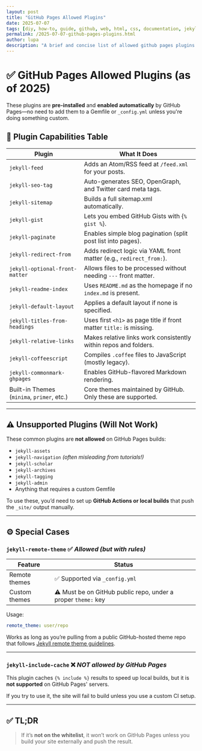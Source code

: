 ```yaml
---
layout: post
title: "GitHub Pages Allowed Plugins"
date: 2025-07-07
tags: [diy, how-to, guide, github, web, html, css, documentation, jekyll]
permalink: /2025-07-07-github-pages-plugins.html
author: lupa
description: "A brief and concise list of allowed github pages plugins and what they do including custom themes"
---
```



# ✅ GitHub Pages Allowed Plugins (as of 2025)

These plugins are **pre-installed** and **enabled automatically** by GitHub Pages—no need to add them to a Gemfile or `_config.yml` unless you're doing something custom.

## 🧩 Plugin Capabilities Table

| Plugin                     | What It Does                                                                 |
|----------------------------|------------------------------------------------------------------------------|
| `jekyll-feed`              | Adds an Atom/RSS feed at `/feed.xml` for your posts.                        |
| `jekyll-seo-tag`           | Auto-generates SEO, OpenGraph, and Twitter card meta tags.                  |
| `jekyll-sitemap`           | Builds a full sitemap.xml automatically.                                    |
| `jekyll-gist`              | Lets you embed GitHub Gists with &#123;`% gist %`&#125;.                              |
| `jekyll-paginate`          | Enables simple blog pagination (split post list into pages).                |
| `jekyll-redirect-from`     | Adds redirect logic via YAML front matter (e.g., `redirect_from:`).         |
| `jekyll-optional-front-matter` | Allows files to be processed without needing `---` front matter.       |
| `jekyll-readme-index`      | Uses `README.md` as the homepage if no `index.md` is present.               |
| `jekyll-default-layout`    | Applies a default layout if none is specified.                              |
| `jekyll-titles-from-headings` | Uses first `<h1>` as page title if front matter `title:` is missing.    |
| `jekyll-relative-links`    | Makes relative links work consistently within repos and folders.            |
| `jekyll-coffeescript`      | Compiles `.coffee` files to JavaScript (mostly legacy).                     |
| `jekyll-commonmark-ghpages`| Enables GitHub-flavored Markdown rendering.                                |
| Built-in Themes (`minima`, `primer`, etc.) | Core themes maintained by GitHub. Only these are supported.  |

---

## ⚠️ Unsupported Plugins (Will Not Work)

These common plugins are **not allowed** on GitHub Pages builds:

- `jekyll-assets`
- `jekyll-navigation` *(often misleading from tutorials!)*
- `jekyll-scholar`
- `jekyll-archives`
- `jekyll-tagging`
- `jekyll-admin`
- Anything that requires a custom Gemfile

To use these, you’d need to set up **GitHub Actions or local builds** that push the `_site/` output manually.

---

## ⚙️ Special Cases

### `jekyll-remote-theme` ✅ *Allowed (but with rules)*

| Feature | Status |
|---------|--------|
| Remote themes | ✅ Supported via `_config.yml` |
| Custom themes | ⚠️ Must be on GitHub public repo, under a proper `theme:` key |

Usage:

```yaml
remote_theme: user/repo
```

Works as long as you’re pulling from a public GitHub-hosted theme repo that follows [Jekyll remote theme guidelines](https://github.com/benbalter/jekyll-remote-theme).

---

### `jekyll-include-cache` ❌ *NOT allowed by GitHub Pages*

This plugin caches `{% include %}` results to speed up local builds, but it is **not supported** on GitHub Pages' servers.

If you try to use it, the site will fail to build unless you use a custom CI setup.

---

## ✅ TL;DR

> If it’s **not on the whitelist**, it won’t work on GitHub Pages unless you build your site externally and push the result.
